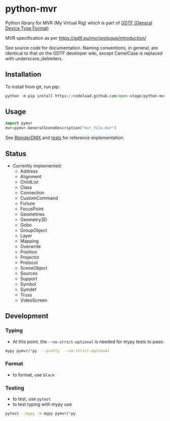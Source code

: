 # python-mvr

Python library for MVR (My Virtual Rig) which is part of [GDTF (General Device Type Format)](https://gdtf-share.com/)

MVR specification as per https://gdtf.eu/mvr/prologue/introduction/

See source code for documentation. Naming conventions, in general, are
identical to that on the GDTF developer wiki, except CamelCase is replaced with
underscore_delimiters.

## Installation

To install from git, run pip:
```python
python -m pip install https://codeload.github.com/open-stage/python-mvr/zip/refs/heads/master
```

## Usage

```python
import pymvr
mvr=pymvr.GeneralSceneDescription("mvr_file.mvr")
```

See [BlenderDMX](https://github.com/open-stage/blender-dmx) and
[tests](https://github.com/open-stage/python-mvr/tree/master/tests) for
reference implementation.

## Status

- Currently implemented:
    - Address
    - Alignment
    - ChildList
    - Class
    - Connection
    - CustomCommand
    - Fixture
    - FocusPoint
    - Geometries
    - Geometry3D
    - Gobo
    - GroupObject
    - Layer
    - Mapping
    - Overwrite
    - Position
    - Projector
    - Protocol
    - SceneObject
    - Sources
    - Support
    - Symbol
    - Symdef
    - Truss
    - VideoScreen

## Development

### Typing

* At this point, the `--no-strict-optional` is needed for mypy tests to pass:

```bash
mypy pymvr/*py  --pretty  --no-strict-optional
```
### Format

- to format, use `black`

### Testing

- to test, use `pytest`
- to test typing with mypy use 

```bash
pytest --mypy -m mypy pymvr/*py
```


